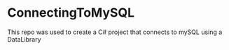 # ConnectingToMySQL

This repo was used to create a C# project that connects to mySQL using a DataLibrary 
